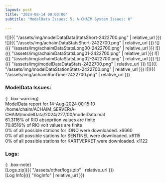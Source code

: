 ```yaml
---
layout: post
title: "2024-08-14 00:00:00"
subtitle: "ModelData Issues: 5; A-CHAIM System Issues: 0"

---
```


![]({{ "/assets/img/modelDataDataStatsShort-2422700.png" | relative_url }})
![]({{ "/assets/img/achaimDataStatsShort-2422700.png" | relative_url }})
![]({{ "/assets/img/achaimDataStatsLong00-2422700.png" | relative_url }})
![]({{ "/assets/img/achaimDataStatsLong01-2422700.png" | relative_url }})
![]({{ "/assets/img/achaimDataStatsLong02-2422700.png" | relative_url }})
![]({{ "/assets/img/modelDataDataStats-2422700.png" | relative_url }})
![]({{ "/assets/img/modelDataStationStats-2422700.png" | relative_url }})
![]({{ "/assets/img/achaimRunTime-2422700.png" | relative_url }})


### ModelData Issues:  
  
{: .box-warning}  
 ModelData report for 14-Aug-2024 00:15:10   
 /home/chaim/ACHAIM_SERVER/A-CHAIM/modelData/2024/227/00/modelData.mat   
 61.3116% of RIO absoprtion values are finite   
 70.8516% of RIO volt values are finite   
 0% of all possible stations for IONO were downloaded. x6660   
 0% of all possible stations for SENTINEL were downloaded. x6115   
 0% of all possible stations for KARTVERKET were downloaded. x1122   
  


### Logs:  
  
{: .box-note}  
[Logs.zip]({{ "/assets/other/logs.zip" | relative_url }})  
[Log Info]({{ "/logInfo" | relative_url }})  
